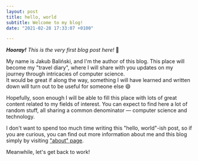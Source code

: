 ```yaml
---
layout: post
title: hello, world
subtitle: Welcome to my blog!
date: "2021-02-28 17:33:07 +0100"

---
```

*__Hooray!__ This is the very first blog post here!* :tada:

My name is Jakub Baliński, and I'm the author of this blog. This place will
become my "travel diary", where I will share with you updates on my journey
through intricacies of computer science.  
It would be great if along the way, something I will have learned and
written down will turn out to be useful for someone else :smile:

Hopefully, soon enough I will be able to fill this place with lots of great
content related to my fields of interest. You can expect to find here a lot of
random stuff, all sharing a common denominator — computer science and
technology.

I don't want to spend too much time writing this "hello, world"-ish post, so
if you are curious, you can find out more information about me and this blog
simply by visiting ["about" page](/about).

Meanwhile, let's get back to work!
